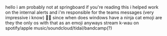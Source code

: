 hello
i am probably not at springboard if you're reading this
i helped work on the internal alerts and i'm responsible for the teams messages (very impressive i know)
🐱‍👤
since when does windows have a ninja cat emoji are they the only os with that as an emoji
anyways stream k-wau on spotify/apple music/soundcloud/tidal/bandcamp(?)

